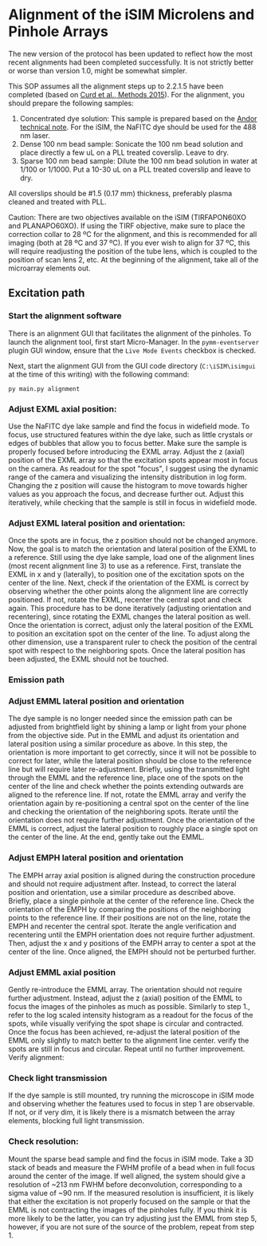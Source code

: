 # Alignment of the iSIM Microlens and Pinhole Arrays

The new version of the protocol has been updated to reflect how the most recent alignments had been completed successfully. It is not strictly better or worse than version 1.0, might be somewhat simpler.

This SOP assumes all the alignment steps up to 2.2.1.5 have been completed (based on [Curd et al., Methods 2015](https://doi.org/10.1016/j.ymeth.2015.07.012)). For the alignment, you should prepare the following samples:

1. Concentrated dye solution: This sample is prepared based on the [Andor technical note](https://andor.oxinst.com/learning/view/article/how-flat-is-your-confocal-illumination-profile). For the iSIM, the NaFITC dye should be used for the 488
nm laser.
2. Dense 100 nm bead sample: Sonicate the 100 nm bead solution and place directly a few uL on a PLL treated coverslip. Leave to dry.
3. Sparse 100 nm bead sample: Dilute the 100 nm bead solution in water at 1/100 or 1/1000. Put a 10-30 uL on a PLL treated coverslip and leave to dry.

All coverslips should be #1.5 (0.17 mm) thickness, preferably plasma cleaned and treated with PLL.

Caution: There are two objectives available on the iSIM (TIRFAPON60XO and PLANAPO60XO). If using the TIRF objective, make sure to place the correction collar to 28 ºC for the alignment, and this is recommended for all imaging (both at 28 ºC and 37 ºC). If you ever wish to align for 37 ºC, this will require readjusting the position of the tube lens, which is coupled to the position of scan lens 2, etc.
At the beginning of the alignment, take all of the microarray elements out.

## Excitation path

### Start the alignment software

There is an alignment GUI that facilitates the alignment of the pinholes. To launch the alignment tool, first start Micro-Manager. In the `pymm-eventserver` plugin GUI window, ensure that the `Live Mode Events` checkbox is checked.

Next, start the alignment GUI from the GUI code directory (`C:\iSIM\isimgui` at the time of this writing) with the following command:

```console
py main.py alignment
```

### Adjust EXML axial position:

Use the NaFITC dye lake sample and find the focus in widefield mode. To focus, use structured features within the dye lake, such as little crystals or edges of bubbles that allow you to focus better. Make sure the sample is properly focused before introducing the EXML array. Adjust the z (axial) position of the EXML array so that the excitation spots appear most in focus on the camera. As readout for the spot "focus", I suggest using the dynamic range of the camera and visualizing the intensity distribution in log form. Changing the z position will cause the histogram to move towards higher values as you approach the focus, and decrease further out. Adjust this iteratively, while checking that the sample is still in focus in widefield mode.

### Adjust EXML lateral position and orientation:

Once the spots are in focus, the z position should not be changed anymore. Now, the goal is to match the orientation and lateral position of the EXML to a reference. Still using the dye lake sample, load one of the alignment lines (most recent alignment line 3) to use as a reference. First, translate the EXML in x and y (laterally), to position one of the excitation spots on the center of the line. Next, check if the orientation of the EXML is correct by observing whether the other points along the alignment line are correctly positioned. If not, rotate the EXML, recenter the central spot and check again. This procedure has to be done iteratively (adjusting orientation and recentering), since rotating the EXML changes the lateral position as well. Once the orientation is correct, adjust only the lateral position of the EXML to position an excitation spot on the center of the line. To adjust along the other dimension, use a transparent ruler to check the position of the central spot with respect to the neighboring spots. Once the lateral position has been adjusted, the EXML should not be touched.

### Emission path

### Adjust EMML lateral position and orientation

The dye sample is no longer needed since the emission path can be adjusted from brightfield light by shining a lamp or light from your phone from the objective side. Put in the EMML and adjust its orientation and lateral position using a similar procedure as above. In this step, the orientation is more important to get correctly, since it will not be possible to correct for later, while the lateral position should be close to the reference line but will require later re-adjustment. Briefly, using the transmitted light through the EMML and the reference line, place one of the spots on the center of the line and check whether the points extending outwards are aligned to the reference line. If not, rotate the EMML array and verify the orientation again by re-positioning a central spot on the center of the line and checking the orientation of the neighboring spots. Iterate until the orientation does not require further adjustment. Once the orientation of the EMML is correct, adjust the lateral position to roughly place a single spot on the center of the line. At the end, gently take out the EMML.

### Adjust EMPH lateral position and orientation
The EMPH array axial position is aligned during the construction procedure and should not require adjustment after. Instead, to correct the lateral position and orientation, use a similar procedure as described above. Briefly, place a single pinhole at the center of the reference line. Check the orientation of the EMPH by comparing the positions of the neighboring points to the reference line. If their positions are not on the line, rotate the EMPH and recenter the central spot. Iterate the angle verification and recentering until the EMPH orientation does not require further adjustment. Then, adjust the x and y positions of the EMPH array to center a spot at the center of the line. Once aligned, the EMPH should not be perturbed further.

### Adjust EMML axial position

Gently re-introduce the EMML array. The orientation should not require further adjustment. Instead, adjust the z (axial) position of the EMML to focus the images of the pinholes as much as possible. Similarly to step 1., refer to the log scaled intensity histogram as a readout for the focus of the spots, while visually verifying the spot shape is circular and contracted. Once the focus has been achieved, re-adjust the lateral position of the EMML only slightly to match better to the alignment line center. verify the spots are still in focus and circular. Repeat until no further improvement. Verify alignment:

### Check light transmission

If the dye sample is still mounted, try running the microscope in iSIM mode and observing whether the features used to focus in step 1 are observable. If not, or if very dim, it is likely there is a mismatch between
the array elements, blocking full light transmission.

### Check resolution:

Mount the sparse bead sample and find the focus in iSIM mode. Take a 3D stack of beads and measure the FWHM profile of a bead when in full focus around the center of the image. If well aligned, the system should give a resolution of ~213 nm FWHM before deconvolution, corresponding to a sigma value of ~90 nm. If the measured resolution is insufficient, it is likely that either the excitation is not properly focused on the sample or that the EMML is not contracting the images of the pinholes fully. If you think it is more likely to be the latter, you can try adjusting just the EMML from step 5, however, if you are not sure of the source of the problem, repeat from step 1.
